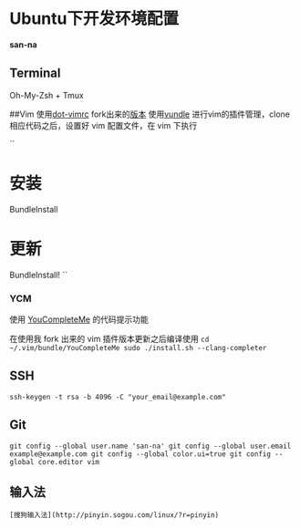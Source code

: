 # Ubuntu下开发环境配置

**san-na**
## Terminal
Oh-My-Zsh + Tmux

##Vim
使用[dot-vimrc](https://github.com/humiaozuzu/dot-vimrc) fork出来的[版本](https://github.com/san-na/dot-vimrc)
使用[vundle](https://github.com/VundleVim/Vundle.vim) 进行vim的插件管理，clone 相应代码之后，设置好 vim 配置文件，在 vim 下执行

``
# 安装
BundleInstall

# 更新
BundleInstall!
``
### YCM

使用 [YouCompleteMe](http://vim.spf13.com/#instal://github.com/Valloric/YouCompleteMe) 的代码提示功能

在使用我 fork 出来的 vim 插件版本更新之后编译使用
``
cd ~/.vim/bundle/YouCompleteMe
sudo ./install.sh --clang-completer
``

## SSH

``
ssh-keygen -t rsa -b 4096 -C "your_email@example.com"
``

## Git

``
git config --global user.name 'san-na'
git config --global user.email example@example.com
git config --global color.ui=true
git config --global core.editor vim
``

## 输入法
``
[搜狗输入法](http://pinyin.sogou.com/linux/?r=pinyin)
``
